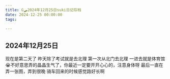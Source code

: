 ```yaml
---
title: G🛹2024年12月25日suki日记存档
date: 2024-12-25 00:00:00
tags:

---
```


## 2024年12月25日
现在是第二天了
昨天除了考试就是去北理
第一次从北门去北理 一进去就是体育馆
😭不好意思弄的晶晶生气了，你最近一定要开开心心的，注意身体呀
最后一直在弄一张图，弄到很晚
骑车回来的时候感觉路好长啊